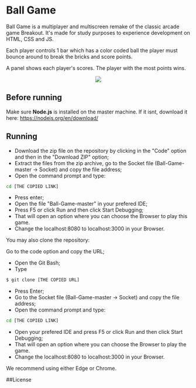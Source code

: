 # Ball Game
 
Ball Game is a multiplayer and multiscreen remake of the classic arcade game Breakout. It's made for study purposes to experience development on HTML, CSS and JS. 

Each player controls 1 bar which has a color coded ball the player must bounce around to break the bricks and score points.

A panel shows each player's scores. The player with the most points wins.


  <div align="center">
   <img src="https://user-images.githubusercontent.com/69463877/138555277-f3ddf800-6f9a-4304-8eb7-be5b035f6ecf.png">
  </div>
  
## Before running

Make sure **Node.js** is installed on the master machine. 
If it isnt, download it here: https://nodejs.org/en/download/ 

## Running 

- Download the zip file on the repository by clicking in the "Code" option and then in the "Download ZIP" option;
- Extract the files from the zip archive, go to the Socket file (Ball-Game-master -> Socket) and copy the file address;
- Open the command prompt and type:
```bash 
cd [THE COPIED LINK]
```
- Press enter;
- Open the file "Ball-Game-master" in your prefered IDE;
- Press F5 or click Run and then click Start Debugging;
- That will open an option where you can choose the Browser to play this game.
- Change the localhost:8080 to localhost:3000 in your Browser.

You may also clone the repository:

Go to the code option and copy the URL;
- Open the Git Bash;
- Type
```bash 
$ git clone [THE COPIED URL]
```
- Press Enter;
- Go to the Socket file (Ball-Game-master -> Socket) and copy the file address;
- Open the command prompt and type:
```bash 
cd [THE COPIED LINK]
```
- Open your prefered IDE and press F5 or click Run and then click Start Debugging;
- That will open an option where you can choose the Browser to play the game.
- Change the localhost:8080 to localhost:3000 in your Browser.

We recommend using either Edge or Chrome. 
    
##License



 
